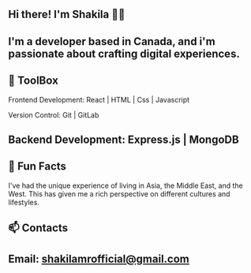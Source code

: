 Hi there! I'm Shakila ✌🏾
-------------
I'm a developer based in Canada, and i'm passionate about crafting digital experiences.
-------------
🌱 ToolBox
-------------
Frontend Development: React | HTML | Css | Javascript

Version Control: Git | GitLab

Backend Development: Express.js | MongoDB
-------------
💞️ Fun Facts
-------------
I've had the unique experience of living in Asia, the Middle East, and the West. This has given me a rich perspective on different cultures and lifestyles.

📫 Contacts
-------------
Email: shakilamrofficial@gmail.com
-------------
